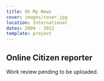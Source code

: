```yaml
---
title: Oh My News
cover: images/cover.jpg
location: International
dates: 2004 - 2012
template: project
---
```


## Online Citizen reporter

Work review pending to be uploaded.
